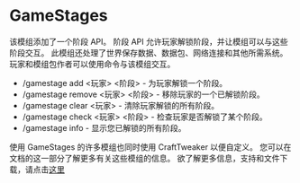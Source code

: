 # GameStages

该模组添加了一个阶段 API。 阶段 API 允许玩家解锁阶段，并让模组可以与这些阶段交互。 此模组还处理了世界保存数据、数据包、网络连接和其他所需系统。 玩家和模组包作者可以使用命令与该模组交互。

- /gamestage add <玩家> <阶段> - 为玩家解锁一个阶段。
- /gamestage remove <玩家> <阶段> - 移除玩家的一个已解锁阶段。
- /gamestage clear <玩家> - 清除玩家解锁的所有阶段。
- /gamestage check <玩家> <阶段> - 检查玩家是否解锁了某个阶段。
- /gamestage info - 显示您已解锁的所有阶段。

使用 GameStages 的许多模组也同时使用 CraftTweaker 以便自定义。 您可以在文档的这一部分了解更多有关这些模组的信息。 欲了解更多信息，支持和文件下载，请点击[这里](https://minecraft.curseforge.com/projects/game-stages) 
